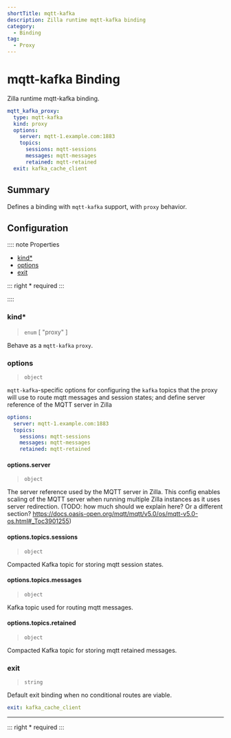 ```yaml
---
shortTitle: mqtt-kafka
description: Zilla runtime mqtt-kafka binding
category:
  - Binding
tag:
  - Proxy
---
```


# mqtt-kafka Binding

Zilla runtime mqtt-kafka binding.

```yaml {2}
mqtt_kafka_proxy:
  type: mqtt-kafka
  kind: proxy
  options:
    server: mqtt-1.example.com:1883
    topics:
      sessions: mqtt-sessions
      messages: mqtt-messages
      retained: mqtt-retained
  exit: kafka_cache_client
```

## Summary

Defines a binding with `mqtt-kafka`  support, with `proxy` behavior.

## Configuration

:::: note Properties

- [kind\*](#kind)
- [options](#options)
- [exit](#exit)

::: right
\* required
:::

::::

### kind\*

> `enum` [ "proxy" ]

Behave as a `mqtt-kafka` `proxy`.

### options

> `object`

`mqtt-kafka`-specific options for configuring the `kafka` topics that the proxy will use to route mqtt messages and session states; and define server reference of the MQTT server in Zilla

```yaml
options:
  server: mqtt-1.example.com:1883
  topics:
    sessions: mqtt-sessions
    messages: mqtt-messages
    retained: mqtt-retained
```

#### options.server

> `object`

The server reference used by the MQTT server in Zilla. This config enables scaling of the MQTT server when running multiple Zilla instances as it uses server redirection.
(TODO: how much should we explain here? Or a different section? https://docs.oasis-open.org/mqtt/mqtt/v5.0/os/mqtt-v5.0-os.html#_Toc3901255)

#### options.topics.sessions

> `object`

Compacted Kafka topic for storing mqtt session states.

#### options.topics.messages

> `object`

Kafka topic used for routing mqtt messages.

#### options.topics.retained

> `object`

Compacted Kafka topic for storing mqtt retained messages.

### exit

> `string`

Default exit binding when no conditional routes are viable.

```yaml
exit: kafka_cache_client
```

---

::: right
\* required
:::
